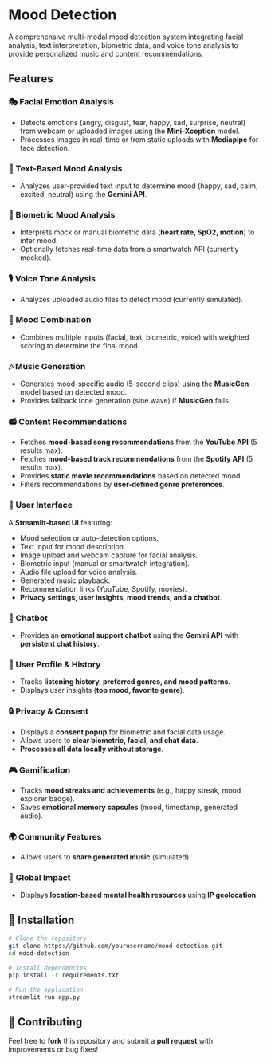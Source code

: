 # Mood Detection

A comprehensive multi-modal mood detection system integrating facial analysis, text interpretation, biometric data, and voice tone analysis to provide personalized music and content recommendations.

## Features

### 🎭 Facial Emotion Analysis
- Detects emotions (angry, disgust, fear, happy, sad, surprise, neutral) from webcam or uploaded images using the **Mini-Xception** model.
- Processes images in real-time or from static uploads with **Mediapipe** for face detection.

### 📝 Text-Based Mood Analysis
- Analyzes user-provided text input to determine mood (happy, sad, calm, excited, neutral) using the **Gemini API**.

### 💓 Biometric Mood Analysis
- Interprets mock or manual biometric data (**heart rate, SpO2, motion**) to infer mood.
- Optionally fetches real-time data from a smartwatch API (currently mocked).

### 🎙️ Voice Tone Analysis
- Analyzes uploaded audio files to detect mood (currently simulated).

### 🔀 Mood Combination
- Combines multiple inputs (facial, text, biometric, voice) with weighted scoring to determine the final mood.

### 🎶 Music Generation
- Generates mood-specific audio (5-second clips) using the **MusicGen** model based on detected mood.
- Provides fallback tone generation (sine wave) if **MusicGen** fails.

### 📻 Content Recommendations
- Fetches **mood-based song recommendations** from the **YouTube API** (5 results max).
- Fetches **mood-based track recommendations** from the **Spotify API** (5 results max).
- Provides **static movie recommendations** based on detected mood.
- Filters recommendations by **user-defined genre preferences**.

### 🎨 User Interface
A **Streamlit-based UI** featuring:
- Mood selection or auto-detection options.
- Text input for mood description.
- Image upload and webcam capture for facial analysis.
- Biometric input (manual or smartwatch integration).
- Audio file upload for voice analysis.
- Generated music playback.
- Recommendation links (YouTube, Spotify, movies).
- **Privacy settings, user insights, mood trends, and a chatbot**.

### 🤖 Chatbot
- Provides an **emotional support chatbot** using the **Gemini API** with **persistent chat history**.

### 👤 User Profile & History
- Tracks **listening history, preferred genres, and mood patterns**.
- Displays user insights (**top mood, favorite genre**).

### 🔒 Privacy & Consent
- Displays a **consent popup** for biometric and facial data usage.
- Allows users to **clear biometric, facial, and chat data**.
- **Processes all data locally without storage**.

### 🎮 Gamification
- Tracks **mood streaks and achievements** (e.g., happy streak, mood explorer badge).
- Saves **emotional memory capsules** (mood, timestamp, generated audio).

### 🌍 Community Features
- Allows users to **share generated music** (simulated).

### 🏥 Global Impact
- Displays **location-based mental health resources** using **IP geolocation**.

## 🚀 Installation
```bash
# Clone the repository
git clone https://github.com/yourusername/mood-detection.git
cd mood-detection

# Install dependencies
pip install -r requirements.txt

# Run the application
streamlit run app.py
```

## 🤝 Contributing
Feel free to **fork** this repository and submit a **pull request** with improvements or bug fixes!
